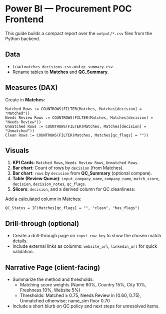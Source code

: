 # Power BI — Procurement POC Frontend

This guide builds a compact report over the `output/*.csv` files from the Python backend.

## Data
- Load `matches_decisions.csv` and `qc_summary.csv`.
- Rename tables to **Matches** and **QC_Summary**.

## Measures (DAX)
Create in **Matches**:
```
Matched Rows := COUNTROWS(FILTER(Matches, Matches[decision] = "Matched"))
Needs Review Rows := COUNTROWS(FILTER(Matches, Matches[decision] = "Needs Review"))
Unmatched Rows := COUNTROWS(FILTER(Matches, Matches[decision] = "Unmatched"))
Clean Rows := COUNTROWS(FILTER(Matches, Matches[qc_flags] = ""))
```

## Visuals
1. **KPI Cards**: `Matched Rows`, `Needs Review Rows`, `Unmatched Rows`.
2. **Bar chart**: Count of rows by `decision` (from Matches).
3. **Bar chart**: `rows` by `decision` from **QC_Summary** (optional compare).
4. **Table (Review Queue)**: `input_company_name`, `company_name`, `match_score`, `decision`, `decision_notes`, `qc_flags`.
5. **Slicers**: `decision`, and a derived column for QC cleanliness:

Add a calculated column in Matches:
```
QC_Status = IF(Matches[qc_flags] = "", "clean", "has_flags")
```

## Drill-through (optional)
- Create a drill-through page on `input_row_key` to show the chosen match details.
- Include external links as columns: `website_url`, `linkedin_url` for quick validation.

## Narrative Page (client-facing)
- Summarize the method and thresholds:
  - Matching score weights (Name 60%, Country 15%, City 10%, Freshness 10%, Website 5%)
  - Thresholds: Matched ≥ 0.75, Needs Review in [0.60, 0.75), Unmatched otherwise; name_sim floor 0.70
- Include a short blurb on QC policy and next steps for unresolved items.